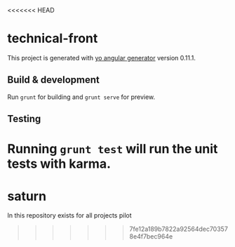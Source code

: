 <<<<<<< HEAD
# technical-front

This project is generated with [yo angular generator](https://github.com/yeoman/generator-angular)
version 0.11.1.

## Build & development

Run `grunt` for building and `grunt serve` for preview.

## Testing

Running `grunt test` will run the unit tests with karma.
=======
# saturn
In this repository exists for all projects pilot
>>>>>>> 7fe12a189b7822a92564dec703578e4f7bec964e
